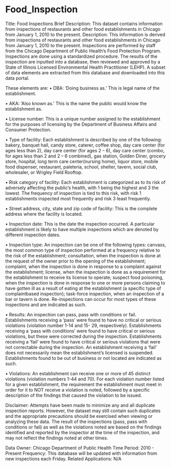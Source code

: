 # Food_Inspection
Title: Food Inspections
Brief Description: This dataset contains information from inspections of restaurants and other
food establishments in Chicago from January 1, 2010 to the present.
Description: This information is derived from inspections of restaurants and other food
establishments in Chicago from January 1, 2010 to the present. Inspections are performed by
staff from the Chicago Department of Public Health’s Food Protection Program. Inspections are
done using a standardized procedure. The results of the inspection are inputted into a database,
then reviewed and approved by a State of Illinois Licensed Environmental Health Practitioner
(LEHP). A subset of data elements are extracted from this database and downloaded into this
data portal. 

These elements are:
• DBA: ‘Doing business as.’ This is legal name of the establishment.

• AKA: ‘Also known as.’ This is the name the public would know the establishment as.

• License number: This is a unique number assigned to the establishment for the
purposes of licensing by the Department of Business Affairs and Consumer Protection.

• Type of facility: Each establishment is described by one of the following: bakery, banquet
hall, candy store, caterer, coffee shop, day care center (for ages less than 2), day care
center (for ages 2 – 6), day care center (combo, for ages less than 2 and 2 – 6
combined), gas station, Golden Diner, grocery store, hospital, long term care
center(nursing home), liquor store, mobile food dispenser, restaurant, paleteria, school,
shelter, tavern, social club, wholesaler, or Wrigley Field Rooftop.

• Risk category of facility: Each establishment is categorized as to its risk of adversely
affecting the public’s health, with 1 being the highest and 3 the lowest. The frequency of
inspection is tied to this risk, with risk 1 establishments inspected most frequently and
risk 3 least frequently.

• Street address, city, state and zip code of facility: This is the complete address where
the facility is located.

• Inspection date: This is the date the inspection occurred. A particular establishment is
likely to have multiple inspections which are denoted by different inspection dates.

• Inspection type: An inspection can be one of the following types: canvass, the most
common type of inspection performed at a frequency relative to the risk of the
establishment; consultation, when the inspection is done at the request of the owner
prior to the opening of the establishment; complaint, when the inspection is done in
response to a complaint against the establishment; license, when the inspection is done
as a requirement for the establishment to receive its license to operate; suspect food
poisoning, when the inspection is done in response to one or more persons claiming to
have gotten ill as a result of eating at the establishment (a specific type of complaintbased
inspection); task-force inspection, when an inspection of a bar or tavern is done.
Re-inspections can occur for most types of these inspections and are indicated as such.

• Results: An inspection can pass, pass with conditions or fail. Establishments receiving a
‘pass’ were found to have no critical or serious violations (violation number 1-14 and 15-
29, respectively). Establishments receiving a ‘pass with conditions’ were found to have
critical or serious violations, but these were corrected during the inspection.
Establishments receiving a ‘fail’ were found to have critical or serious violations that
were not correctable during the inspection. An establishment receiving a ‘fail’ does not
necessarily mean the establishment’s licensed is suspended. Establishments found to
be out of business or not located are indicated as such.

• Violations: An establishment can receive one or more of 45 distinct violations (violation
numbers 1-44 and 70). For each violation number listed for a given establishment, the
requirement the establishment must meet in order for it to NOT receive a violation is
noted, followed by a specific description of the findings that caused the violation to be
issued.

Disclaimer: Attempts have been made to minimize any and all duplicate inspection reports.
However, the dataset may still contain such duplicates and the appropriate precautions should
be exercised when viewing or analyzing these data. The result of the inspections (pass, pass
with conditions or fail) as well as the violations noted are based on the findings identified and
reported by the inspector at the time of the inspection, and may not reflect the findings noted at
other times.

Data Owner: Chicago Department of Public Health
Time Period: 2010 - Present
Frequency: This database will be updated with information from new inspections each Friday.
Related Applications: N/A
